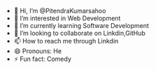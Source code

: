 - 👋 Hi, I’m @PitendraKumarsahoo
- 👀 I’m interested in Web Development
- 🌱 I’m currently learning Software Development
- 💞️ I’m looking to collaborate on Linkdin,GitHub
- 📫 How to reach me through Linkdin
- 😄 Pronouns: He
- ⚡ Fun fact: Comedy

<!---
PitendraKumarsahoo/PitendraKumarsahoo is a ✨ special ✨ repository because its `README.md` (this file) appears on your GitHub profile.
You can click the Preview link to take a look at your changes.
--->
